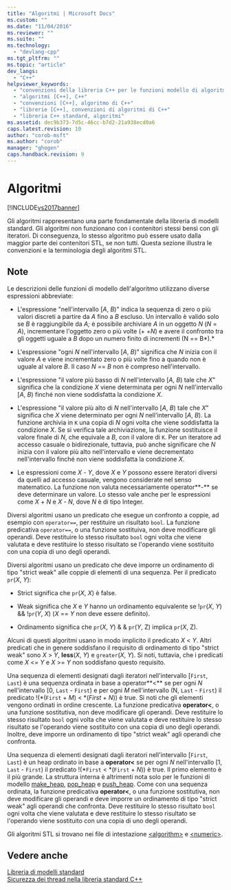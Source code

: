 ```yaml
---
title: "Algoritmi | Microsoft Docs"
ms.custom: ""
ms.date: "11/04/2016"
ms.reviewer: ""
ms.suite: ""
ms.technology: 
  - "devlang-cpp"
ms.tgt_pltfrm: ""
ms.topic: "article"
dev_langs: 
  - "C++"
helpviewer_keywords: 
  - "convenzioni della libreria C++ per le funzioni modello di algoritmo"
  - "algoritmi [C++], C++"
  - "convenzioni [C++], algoritmo di C++"
  - "librerie [C++], convenzioni di algoritmi di C++"
  - "libreria C++ standard, algoritmi"
ms.assetid: dec9b373-7d5c-46cc-b7d2-21a938ecd0a6
caps.latest.revision: 10
author: "corob-msft"
ms.author: "corob"
manager: "ghogen"
caps.handback.revision: 9
---
```

# Algoritmi
[!INCLUDE[vs2017banner](../assembler/inline/includes/vs2017banner.md)]

Gli algoritmi rappresentano una parte fondamentale della libreria di modelli standard.  Gli algoritmi non funzionano con i contenitori stessi bensì con gli iteratori.  Di conseguenza, lo stesso algoritmo può essere usato dalla maggior parte dei contenitori STL, se non tutti.  Questa sezione illustra le convenzioni e la terminologia degli algoritmi STL.  
  
## Note  
 Le descrizioni delle funzioni di modello dell'algoritmo utilizzano diverse espressioni abbreviate:  
  
-   L'espressione "nell'intervallo \[*A*, *B*\)" indica la sequenza di zero o più valori discreti a partire da *A* fino a *B* escluso.  Un intervallo è valido solo se *B* è raggiungibile da *A;* è possibile archiviare *A* in un oggetto *N* \(*N* \= *A*\), incrementare l'oggetto zero o più volte \(\+ \+*N*\) e avere il confronto tra gli oggetti uguale a *B* dopo un numero finito di incrementi \(N \=\= B*\).*  
  
-   L'espressione "ogni *N* nell'intervallo \[*A*, *B*\)" significa che *N* inizia con il valore *A* e viene incrementato zero o più volte fino a quando non è uguale al valore *B*.  Il caso *N* \=\= *B* non è compreso nell'intervallo.  
  
-   L'espressione "il valore più basso di *N* nell'intervallo \[*A*, *B*\) tale che *X*" significa che la condizione *X* viene determinata per ogni *N* nell'intervallo \[*A*, *B*\) finché non viene soddisfatta la condizione *X*.  
  
-   L'espressione "il valore più alto di *N* nell'intervallo \[*A*, *B*\) tale che *X*" significa che *X* viene determinato per ogni *N* nell'intervallo \[*A*, *B*\).  La funzione archivia in `K` una copia di *N* ogni volta che viene soddisfatta la condizione *X*.  Se si verifica tale archiviazione, la funzione sostituisce il valore finale di *N*, che equivale a *B*, con il valore di `K`.  Per un iteratore ad accesso casuale o bidirezionale, tuttavia, può anche significare che *N* inizia con il valore più alto nell'intervallo e viene decrementato nell'intervallo finché non viene soddisfatta la condizione *X*.  
  
-   Le espressioni come *X* \- *Y*, dove *X* e *Y* possono essere iteratori diversi da quelli ad accesso casuale, vengono considerate nel senso matematico.  La funzione non valuta necessariamente operator**\-** se deve determinare un valore.  Lo stesso vale anche per le espressioni come *X* \+ *N* e *X* \- *N*, dove *N* è di tipo Integer.  
  
 Diversi algoritmi usano un predicato che esegue un confronto a coppie, ad esempio con `operator==`, per restituire un risultato `bool`.  La funzione predicativa `operator==`, o una funzione sostituiva, non deve modificare gli operandi.  Deve restituire lo stesso risultato `bool` ogni volta che viene valutata e deve restituire lo stesso risultato se l'operando viene sostituito con una copia di uno degli operandi.  
  
 Diversi algoritmi usano un predicato che deve imporre un ordinamento di tipo "strict weak" alle coppie di elementi di una sequenza.  Per il predicato `pr`\(*X*, *Y*\):  
  
-   Strict significa che `pr`\(*X*, *X*\) è false.  
  
-   Weak significa che *X* e *Y* hanno un ordinamento equivalente se \!`pr`\(*X*, *Y*\) && \!`pr`\(*Y*, *X*\) \(*X* \=\= *Y* non deve essere definito\).  
  
-   Ordinamento significa che `pr`\(*X*, *Y*\) & & `pr`\(*Y*, Z\) implica `pr`\(*X*, Z\).  
  
 Alcuni di questi algoritmi usano in modo implicito il predicato *X* \< *Y*.  Altri predicati che in genere soddisfano il requisito di ordinamento di tipo "strict weak" sono *X* \> *Y*, **less**\(*X*, *Y*\) e `greater`\(*X*, *Y*\).  Si noti, tuttavia, che i predicati come *X* \<\= *Y* e *X* \>\= *Y* non soddisfano questo requisito.  
  
 Una sequenza di elementi designati dagli iteratori nell'intervallo \[`First`, `Last`\) è una sequenza ordinata in base a operator**\<** se per ogni *N* nell'intervallo \[0, `Last` \- `First`\) e per ogni *M* nell'intervallo \(N, `Last` \- `First`\) il predicato \!\(\*\(`First` \+ *M*\) \< \*\(*First* \+ *N*\)\) è true.  Si noti che gli elementi vengono ordinati in ordine crescente. La funzione predicativa **operator\<**, o una funzione sostitutiva, non deve modificare gli operandi.  Deve restituire lo stesso risultato `bool` ogni volta che viene valutata e deve restituire lo stesso risultato se l'operando viene sostituito con una copia di uno degli operandi.  Inoltre, deve imporre un ordinamento di tipo "strict weak" agli operandi che confronta.  
  
 Una sequenza di elementi designati dagli iteratori nell'intervallo \[`First`, `Last`\) è un heap ordinato in base a **operator\<** se per ogni *N* nell'intervallo \[1, `Last` \- `First`\) il predicato \!\(\*`First` \< \*\(`First` \+ *N*\)\) è true.  Il primo elemento è il più grande. La struttura interna è altrimenti nota solo per le funzioni di modello [make\_heap](../Topic/make_heap.md), [pop\_heap](../Topic/pop_heap.md) e [push\_heap](../Topic/push_heap.md).  Come con una sequenza ordinata, la funzione predicativa **operator\<**, o una funzione sostitutiva, non deve modificare gli operandi e deve imporre un ordinamento di tipo "strict weak" agli operandi che confronta.  Deve restituire lo stesso risultato `bool` ogni volta che viene valutata e deve restituire lo stesso risultato se l'operando viene sostituito con una copia di uno degli operandi.  
  
 Gli algoritmi STL si trovano nei file di intestazione [\<algorithm\>](../standard-library/algorithm.md) e [\<numeric\>](../standard-library/numeric.md).  
  
## Vedere anche  
 [Libreria di modelli standard](../misc/standard-template-library.md)   
 [Sicurezza dei thread nella libreria standard C\+\+](../standard-library/thread-safety-in-the-cpp-standard-library.md)